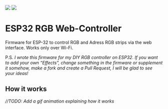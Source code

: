 ![](https://img.shields.io/badge/Version-1.0-brightgreen.svg?style=for-the-badge)
[![](https://img.shields.io/badge/IB_WorkShop-Telegram-blue.svg?style=for-the-badge)](https://t.me/ibworkshop)

# **ESP32 RGB Web-Controller**
Firmware for ESP-32 to control RGB and Adress RGB strips via the web interface. Works only over Wi-Fi.

P.S. *I wrote this firmware for my DIY RGB controller on ESP32. If you want to add your own “Effects”, change something in the firmware or supplement it somehow, make a fork and create a Pull Request, I will be glad to see your ideas!*

## How it works
*//TODO: Add a gif animation explaining how it works*